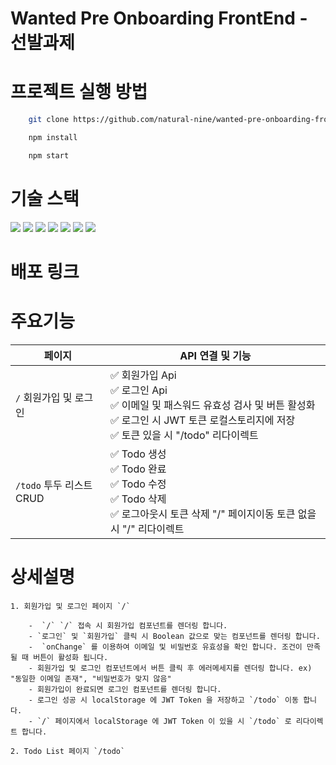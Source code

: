 # Wanted Pre Onboarding FrontEnd - 선발과제

# 프로젝트 실행 방법

```bash
    git clone https://github.com/natural-nine/wanted-pre-onboarding-frontend.git

    npm install

    npm start
```

# 기술 스택

<img src="https://img.shields.io/badge/html5-E34F26?style=for-the-badge&logo=html5&logoColor=white"> <img src="https://img.shields.io/badge/css-1572B6?style=for-the-badge&logo=css3&logoColor=white"> <img src="https://img.shields.io/badge/javascript-F7DF1E?style=for-the-badge&logo=javascript&logoColor=black"> <img src="https://img.shields.io/badge/react-444444?style=for-the-badge&logo=react"> <img src="https://img.shields.io/badge/styled--components-DB7093?style=for-the-badge&logo=styledcomponents&logoColor=white"> <img src="https://img.shields.io/badge/axios-FFCA28?style=for-the-badge&logo=axios&logoColor=white"> <img src="https://img.shields.io/badge/react_router_dom-CA4245?style=for-the-badge&logo=reactrouter&logoColor=white">

# 배포 링크

# 주요기능

| 페이지 | API 연결 및 기능 |
| ---- | ---- |
| `/` 회원가입 및 로그인 | ✅ 회원가입 Api <br> ✅ 로그인 Api <br> ✅ 이메일 및 패스워드 유효성 검사 및 버튼 활성화 <br> ✅ 로그인 시 JWT 토큰 로컬스토리지에 저장 <br> ✅ 토큰 있을 시 "/todo" 리다이렉트 <br> |
| `/todo` 투두 리스트 CRUD | ✅ Todo 생성 <br> ✅ Todo 완료 <br> ✅ Todo 수정 <br> ✅ Todo 삭제 <br> ✅ 로그아웃시 토큰 삭제 "/" 페이지이동 토큰 없을 시 "/" 리다이렉트 <br> |

# 상세설명
    1. 회원가입 및 로그인 페이지 `/`
        
        -  `/` `/` 접속 시 회원가입 컴포넌트를 렌더링 합니다.
        - `로그인` 및 `회원가입` 클릭 시 Boolean 값으로 맞는 컴포넌트를 렌더링 합니다. 
        -  `onChange` 를 이용하여 이메일 및 비밀번호 유효성을 확인 합니다. 조건이 만족 될 때 버튼이 활성화 됩니다.
        - 회원가입 및 로그인 컴포넌트에서 버튼 클릭 후 에러메세지를 렌더링 합니다. ex) "동일한 이메일 존재", "비밀번호가 맞지 않음"
        - 회원가입이 완료되면 로그인 컴포넌트를 렌더링 합니다.
        - 로그인 성공 시 localStorage 에 JWT Token 을 저장하고 `/todo` 이동 합니다.
        - `/` 페이지에서 localStorage 에 JWT Token 이 있을 시 `/todo` 로 리다이렉트 합니다.

    2. Todo List 페이지 `/todo`